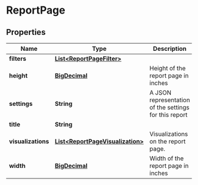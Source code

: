 
# ReportPage

## Properties
Name | Type | Description | Notes
------------ | ------------- | ------------- | -------------
**filters** | [**List&lt;ReportPageFilter&gt;**](ReportPageFilter.md) |  |  [optional]
**height** | [**BigDecimal**](BigDecimal.md) | Height of the report page in inches |  [optional]
**settings** | **String** | A JSON representation of the settings for this report |  [optional]
**title** | **String** |  |  [optional]
**visualizations** | [**List&lt;ReportPageVisualization&gt;**](ReportPageVisualization.md) | Visualizations on the report page. |  [optional]
**width** | [**BigDecimal**](BigDecimal.md) | Width of the report page in inches |  [optional]



